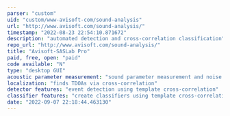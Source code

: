```yaml
---
parser: "custom"
uid: "custom/www-avisoft-com/sound-analysis"
url: "http://www.avisoft.com/sound-analysis/"
timestamp: "2022-08-23 22:54:10.871672"
description: "automated detection and cross-correlation classification"
repo_url: "http://www.avisoft.com/sound-analysis/"
title: "Avisoft-SASLab Pro"
paid, free, open: "paid"
code available: "N"
type: "desktop GUI"
acoustic parameter measurement: "sound parameter measurement and noise level measurement"
localization: "finds TDOAs via cross-correlation"
detector features: "event detection using template cross-correlation"
classifier features: "create classifiers using template cross-correlation"
date: "2022-09-07 22:18:44.463130"
---
```

